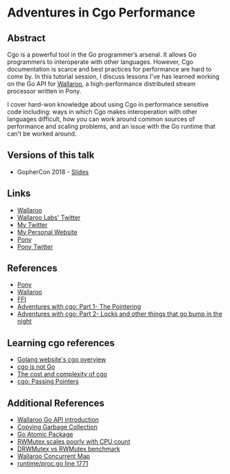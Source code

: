 # Adventures in Cgo Performance

## Abstract

Cgo is a powerful tool in the Go programmer’s arsenal. It allows Go programmers to interoperate with other languages. However, Cgo documentation is scarce and best practices for performance are hard to come by. In this tutorial session, I discuss lessons I've has learned working on the Go API for [Wallaroo](https://github.com/wallaroolabs/wallaroo), a high-performance distributed stream processor written in Pony.

I cover hard-won knowledge about using Cgo in performance sensitive code including: ways in which Cgo makes interoperation with other languages difficult, how you can work around common sources of performance and scaling problems, and an issue with the Go runtime that can't be worked around.

## Versions of this talk

* GopherCon 2018 - [Slides]()

## Links

* [Wallaroo](https://github.com/wallaroolabs/wallaroo)
* [Wallaroo Labs' Twitter](https://twitter.com/wallaroolabs)
* [My Twitter](https://twitter.com/seantallen)
* [My Personal Website](https://www.monkeysnatchbanana.com/)
* [Pony](https://www.ponylang.org/)
* [Pony Twitter](https://twitter.com/ponylang)

## References

* [Pony](https://www.ponylang.org/)
* [Wallaroo](https://github.com/wallaroolabs/wallaroo)
* [FFI](https://en.wikipedia.org/wiki/Foreign_function_interface)
* [Adventures with cgo: Part 1- The Pointering](https://blog.wallaroolabs.com/2018/04/adventures-with-cgo-part-1--the-pointering/)
* [Adventures with cgo: Part 2- Locks and other things that go bump in the night](https://blog.wallaroolabs.com/2018/04/adventures-with-cgo-part-2--locks-and-other-things-that-go-bump-in-the-night/)

## Learning cgo references

* [Golang website's cgo overview](https://golang.org/cmd/cgo/)
* [cgo is not Go](https://dave.cheney.net/2016/01/18/cgo-is-not-go)
* [The cost and complexity of cgo](https://www.cockroachlabs.com/blog/the-cost-and-complexity-of-cgo/)
* [cgo: Passing Pointers](https://golang.org/cmd/cgo/#hdr-Passing_pointers)

## Additional References

* [Wallaroo Go API introduction](https://blog.wallaroolabs.com/2018/01/go-go-go-stream-processing-for-go/)
* [Copying Garbage Collection](http://www.cs.cornell.edu/courses/cs312/2003fa/lectures/sec24.htm)
* [Go Atomic Package](https://golang.org/pkg/sync/atomic/)
* [RWMutex scales poorly with CPU count](https://github.com/golang/go/issues/17973)
* [DRWMutex vs RWMutex benchmark](https://github.com/jonhoo/drwmutex/)
* [Wallaroo Concurrent Map](https://github.com/WallarooLabs/wallaroo/blob/e0953b6326327dff9f5f34d23239ec95e568e514/go_api/go/src/wallarooapi/concurrent_map.go)
* [runtime/proc.go line 1771](https://golang.org/src/runtime/proc.go#L1771)
